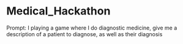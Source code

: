 # Medical_Hackathon

Prompt: I playing a game where I do diagnostic medicine, give me a description of a patient to diagnose, as well as their diagnosis

